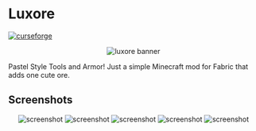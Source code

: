 # Luxore

[![curseforge](https://cf.way2muchnoise.eu/421775.svg?badge_style=for_the_badge)](https://www.curseforge.com/minecraft/mc-mods/luxore)

<p align="center">
  <img alt="luxore banner" src="https://i.imgur.com/6FMRpm4.jpg">
</p>

Pastel Style Tools and Armor! Just a simple Minecraft mod for Fabric that adds one cute ore.

## Screenshots

<p align="center">
  <img alt="screenshot" src="https://i.imgur.com/s8drDzK.jpg">
  <img alt="screenshot" src="https://i.imgur.com/mDWQwaE.jpg">
  <img alt="screenshot" src="https://i.imgur.com/Gye8eas.jpg">
  <img alt="screenshot" src="https://i.imgur.com/4WeqtDJ.jpg">
  <img alt="screenshot" src="https://i.imgur.com/kUuyxkl.jpg">
</p>